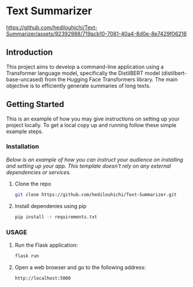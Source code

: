 # Text Summarizer


https://github.com/hedilouhichi/Text-Summarizer/assets/92392988/719acb10-7081-40a4-8d0e-8e7429f06216


## Introduction
This project aims to develop a command-line application using a Transformer language model, specifically the DistilBERT model (distilbert-base-uncased) from the Hugging Face Transformers library. The main objective is to efficiently generate summaries of long texts.

<!-- GETTING STARTED -->
## Getting Started

This is an example of how you may give instructions on setting up your project locally.
To get a local copy up and running follow these simple example steps.

### Installation

_Below is an example of how you can instruct your audience on installing and setting up your app. This template doesn't rely on any external dependencies or services._

1. Clone the repo
   ```sh
   git clone https://github.com/hedilouhichi/Text-Summarizer.git
   ```
3. Install dependenies using pip
   ```sh
   pip install -r requirements.txt
   ```
### USAGE
1. Run the Flask application:
   ```sh
   flask run
   ```
2. Open a web browser and go to the following address:
   ```sh
   http://localhost:5000
   ```
